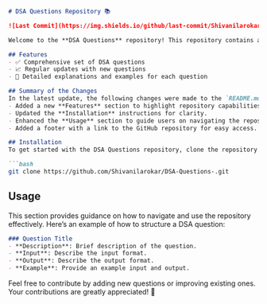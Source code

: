 ```markdown
# DSA Questions Repository 📚

![Last Commit](https://img.shields.io/github/last-commit/Shivanilarokar/DSA-Questions-) ![License](https://img.shields.io/badge/license-MIT-blue)

Welcome to the **DSA Questions** repository! This repository contains a comprehensive collection of Data Structures and Algorithms (DSA) questions designed to enhance your coding skills.

## Features
- ✅ Comprehensive set of DSA questions
- 📈 Regular updates with new questions
- 📖 Detailed explanations and examples for each question

## Summary of the Changes
In the latest update, the following changes were made to the `README.md` file:
- Added a new **Features** section to highlight repository capabilities.
- Updated the **Installation** instructions for clarity.
- Enhanced the **Usage** section to guide users on navigating the repository.
- Added a footer with a link to the GitHub repository for easy access.

## Installation
To get started with the DSA Questions repository, clone the repository to your local machine:

```bash
git clone https://github.com/Shivanilarokar/DSA-Questions-.git
```

## Usage
This section provides guidance on how to navigate and use the repository effectively. Here’s an example of how to structure a DSA question:

```markdown
### Question Title
- **Description**: Brief description of the question.
- **Input**: Describe the input format.
- **Output**: Describe the output format.
- **Example**: Provide an example input and output.
```

Feel free to contribute by adding new questions or improving existing ones. Your contributions are greatly appreciated! 🚀
```